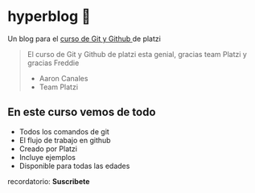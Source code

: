 # hyperblog 💛
Un blog para el [ curso de Git y Github ](https://platzi.com/cursos/git-github/ "curso de Git y Github") de platzi
>El curso de Git y Github de platzi esta genial, gracias team Platzi y gracias Freddie 
> - Aaron Canales
> - Team Platzi

## En este curso vemos de todo
* Todos los comandos de git
* El flujo de trabajo en github
* Creado por Platzi 
* Incluye ejemplos
* Disponible para todas las edades

recordatorio: **Suscribete**

